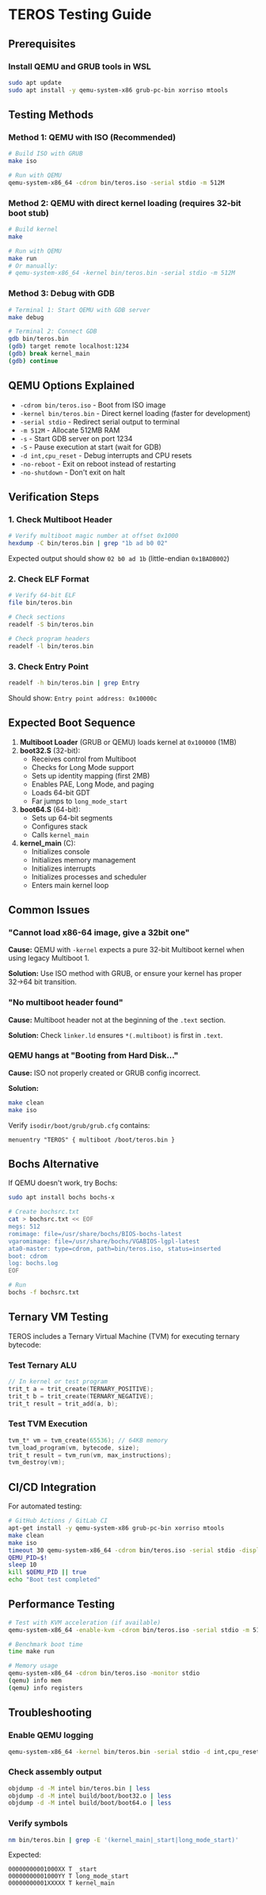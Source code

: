 # TEROS Testing Guide

## Prerequisites

### Install QEMU and GRUB tools in WSL

```bash
sudo apt update
sudo apt install -y qemu-system-x86 grub-pc-bin xorriso mtools
```

## Testing Methods

### Method 1: QEMU with ISO (Recommended)

```bash
# Build ISO with GRUB
make iso

# Run with QEMU
qemu-system-x86_64 -cdrom bin/teros.iso -serial stdio -m 512M
```

### Method 2: QEMU with direct kernel loading (requires 32-bit boot stub)

```bash
# Build kernel
make

# Run with QEMU
make run
# Or manually:
# qemu-system-x86_64 -kernel bin/teros.bin -serial stdio -m 512M
```

### Method 3: Debug with GDB

```bash
# Terminal 1: Start QEMU with GDB server
make debug

# Terminal 2: Connect GDB
gdb bin/teros.bin
(gdb) target remote localhost:1234
(gdb) break kernel_main
(gdb) continue
```

## QEMU Options Explained

- `-cdrom bin/teros.iso` - Boot from ISO image
- `-kernel bin/teros.bin` - Direct kernel loading (faster for development)
- `-serial stdio` - Redirect serial output to terminal
- `-m 512M` - Allocate 512MB RAM
- `-s` - Start GDB server on port 1234
- `-S` - Pause execution at start (wait for GDB)
- `-d int,cpu_reset` - Debug interrupts and CPU resets
- `-no-reboot` - Exit on reboot instead of restarting
- `-no-shutdown` - Don't exit on halt

## Verification Steps

### 1. Check Multiboot Header

```bash
# Verify multiboot magic number at offset 0x1000
hexdump -C bin/teros.bin | grep "1b ad b0 02"
```

Expected output should show `02 b0 ad 1b` (little-endian `0x1BADB002`)

### 2. Check ELF Format

```bash
# Verify 64-bit ELF
file bin/teros.bin

# Check sections
readelf -S bin/teros.bin

# Check program headers
readelf -l bin/teros.bin
```

### 3. Check Entry Point

```bash
readelf -h bin/teros.bin | grep Entry
```

Should show: `Entry point address: 0x10000c`

## Expected Boot Sequence

1. **Multiboot Loader** (GRUB or QEMU) loads kernel at `0x100000` (1MB)
2. **boot32.S** (32-bit):
   - Receives control from Multiboot
   - Checks for Long Mode support
   - Sets up identity mapping (first 2MB)
   - Enables PAE, Long Mode, and paging
   - Loads 64-bit GDT
   - Far jumps to `long_mode_start`
3. **boot64.S** (64-bit):
   - Sets up 64-bit segments
   - Configures stack
   - Calls `kernel_main`
4. **kernel_main** (C):
   - Initializes console
   - Initializes memory management
   - Initializes interrupts
   - Initializes processes and scheduler
   - Enters main kernel loop

## Common Issues

### "Cannot load x86-64 image, give a 32bit one"

**Cause:** QEMU with `-kernel` expects a pure 32-bit Multiboot kernel when using legacy Multiboot 1.

**Solution:** Use ISO method with GRUB, or ensure your kernel has proper 32→64 bit transition.

### "No multiboot header found"

**Cause:** Multiboot header not at the beginning of the `.text` section.

**Solution:** Check `linker.ld` ensures `*(.multiboot)` is first in `.text`.

### QEMU hangs at "Booting from Hard Disk..."

**Cause:** ISO not properly created or GRUB config incorrect.

**Solution:** 
```bash
make clean
make iso
```

Verify `isodir/boot/grub/grub.cfg` contains:
```
menuentry "TEROS" { multiboot /boot/teros.bin }
```

## Bochs Alternative

If QEMU doesn't work, try Bochs:

```bash
sudo apt install bochs bochs-x

# Create bochsrc.txt
cat > bochsrc.txt << EOF
megs: 512
romimage: file=/usr/share/bochs/BIOS-bochs-latest
vgaromimage: file=/usr/share/bochs/VGABIOS-lgpl-latest
ata0-master: type=cdrom, path=bin/teros.iso, status=inserted
boot: cdrom
log: bochs.log
EOF

# Run
bochs -f bochsrc.txt
```

## Ternary VM Testing

TEROS includes a Ternary Virtual Machine (TVM) for executing ternary bytecode:

### Test Ternary ALU

```c
// In kernel or test program
trit_t a = trit_create(TERNARY_POSITIVE);
trit_t b = trit_create(TERNARY_NEGATIVE);
trit_t result = trit_add(a, b);
```

### Test TVM Execution

```c
tvm_t* vm = tvm_create(65536); // 64KB memory
tvm_load_program(vm, bytecode, size);
trit_t result = tvm_run(vm, max_instructions);
tvm_destroy(vm);
```

## CI/CD Integration

For automated testing:

```bash
# GitHub Actions / GitLab CI
apt-get install -y qemu-system-x86 grub-pc-bin xorriso mtools
make clean
make iso
timeout 30 qemu-system-x86_64 -cdrom bin/teros.iso -serial stdio -display none -m 512M &
QEMU_PID=$!
sleep 10
kill $QEMU_PID || true
echo "Boot test completed"
```

## Performance Testing

```bash
# Test with KVM acceleration (if available)
qemu-system-x86_64 -enable-kvm -cdrom bin/teros.iso -serial stdio -m 512M

# Benchmark boot time
time make run

# Memory usage
qemu-system-x86_64 -cdrom bin/teros.iso -monitor stdio
(qemu) info mem
(qemu) info registers
```

## Troubleshooting

### Enable QEMU logging

```bash
qemu-system-x86_64 -kernel bin/teros.bin -serial stdio -d int,cpu_reset -D qemu.log
```

### Check assembly output

```bash
objdump -d -M intel bin/teros.bin | less
objdump -d -M intel build/boot/boot32.o | less
objdump -d -M intel build/boot/boot64.o | less
```

### Verify symbols

```bash
nm bin/teros.bin | grep -E '(kernel_main|_start|long_mode_start)'
```

Expected:
```
00000000001000XX T _start
00000000001000YY T long_mode_start
00000000001XXXXX T kernel_main
```

